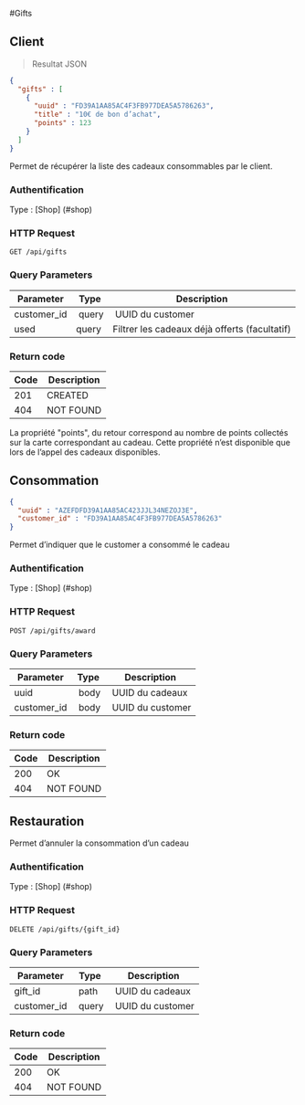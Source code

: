 #Gifts
## Client

>  Resultat JSON

```json
{
  "gifts" : [
    {
      "uuid" : "FD39A1AA85AC4F3FB977DEA5A5786263",
      "title" : "10€ de bon d’achat",
      "points" : 123
    }
  ]
}
```

Permet de récupérer la liste des cadeaux consommables par le client.

### Authentification

Type : [Shop] (#shop)

### HTTP Request

`GET /api/gifts`

### Query Parameters

Parameter | Type | Description
--------- | --------- | -----------
customer_id | query | UUID du customer
used | query | Filtrer les cadeaux déjà offerts (facultatif)

### Return code
Code | Description
------- | ---------
201 | CREATED
404 | NOT FOUND

<aside class="notice">
La propriété "points", du retour correspond au nombre de points collectés sur la carte correspondant au cadeau. Cette propriété n’est disponible que lors de l’appel des cadeaux disponibles.
</aside>


## Consommation

```json  
{
  "uuid" : "AZEFDFD39A1AA85AC423JJL34NEZOJ3E",
  "customer_id" : "FD39A1AA85AC4F3FB977DEA5A5786263"
}
```

Permet d’indiquer que le customer a consommé le cadeau

### Authentification

Type : [Shop] (#shop)

### HTTP Request

`POST /api/gifts/award`

### Query Parameters

Parameter | Type | Description
--------- | --------- | -----------
uuid | body | UUID du cadeaux
customer_id | body | UUID du customer


### Return code
Code | Description
------- | ---------
200 | OK
404 | NOT FOUND


## Restauration
Permet d’annuler la consommation d’un cadeau

### Authentification

Type : [Shop] (#shop)

### HTTP Request

`DELETE /api/gifts/{gift_id}`

### Query Parameters

Parameter | Type | Description
--------- | --------- | -----------
gift_id | path | UUID du cadeaux
customer_id | query | UUID du customer


### Return code
Code | Description
------- | ---------
200 | OK
404 | NOT FOUND
